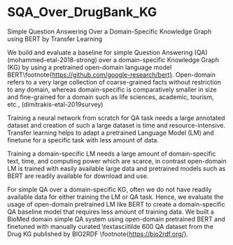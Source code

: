 # SQA_Over_DrugBank_KG

Simple Question Answering Over a Domain-Specific Knowledge Graph using BERT by Transfer Learning

We build and evaluate a baseline for simple Question Answering (QA) (mohammed-etal-2018-strong) over a domain-specific Knowledge Graph (KG) by using a pretrained open-domain language model  BERT\footnote{https://github.com/google-research/bert}. Open-domain refers to a very large collection of coarse-grained facts without restriction to any domain, whereas domain-specific is comparatively smaller in size and fine-grained for a domain such as life sciences, academic, tourism,  etc., (dimitrakis-etal-2019survey)

Training a neural network from scratch for QA task needs a large annotated dataset and creation of such a large dataset is time and resource-intensive. Transfer learning helps to adapt a pretrained Language Model (LM) and finetune for a specific task with less amount of data.

Training a domain-specific LM needs a large amount of domain-specific text, time, and computing power which are scarce, in contrast open-domain LM is trained with easily available large data and pretrained models such as BERT are readily available for download and use. 

For simple QA over a domain-specific KG, often we do not have readily available data for either training the LM or QA task. Hence, we evaluate the usage of open-domain pretrained LM like BERT to create a domain-specific QA baseline model that requires less amount of training data. We built a BioMed domain simple QA system using open-domain pretrained BERT and finetuned with manually curated \textasciitilde 600 QA dataset from the Drug KG published by BIO2RDF \footnote{https://bio2rdf.org/}.
